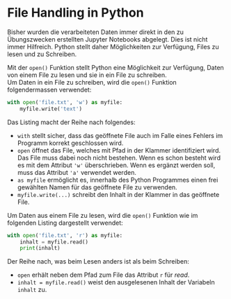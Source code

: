 # File Handling in Python

Bisher wurden die verarbeiteten Daten immer direkt in den zu Übungszwecken
erstellten Jupyter Notebooks abgelegt. Dies ist nicht immer Hilfreich. Python
stellt daher Möglichkeiten zur Verfügung, Files zu lesen und zu Schreiben.

Mit der `open()` Funktion stellt Python eine Möglichkeit zur Verfügung, Daten
von einem File zu lesen und sie in ein File zu schreiben.  
Um Daten in ein File zu schreiben, wird die `open()` Funktion folgendermassen
verwendet:

```Python
with open('file.txt', 'w') as myfile:
    myfile.write('text')
```

Das Listing macht der Reihe nach folgendes:

* `with` stellt sicher, dass das geöffnete File auch im Falle eines Fehlers im
  Programm korrekt geschlossen wird.
* `open` öffnet das File, welches mit Pfad in der Klammer identifiziert wird.
  Das File muss dabei noch nicht bestehen. Wenn es schon besteht wird es mit dem
  Attribut `'w'` überschrieben. Wenn es ergänzt werden soll, muss das Attribut
  `'a'` verwendet werden.
* `as myfile` ermöglicht es, innerhalb des Python Programmes einen frei
  gewählten Namen für das geöffnete File zu verwenden.
* `myfile.write(...)` schreibt den Inhalt in der Klammer in das geöffnete File.

Um Daten aus einem File zu lesen, wird die `open()` Funktion wie im folgenden
Listing dargestellt verwendet:

```Python
with open('file.txt', 'r') as myfile:
    inhalt = myfile.read()
    print(inhalt)
```

Der Reihe nach, was beim Lesen anders ist als beim Schreiben:

* `open` erhält neben dem Pfad zum File das Attribut `r` für *read*.
* `inhalt = myfile.read()` weist den ausgelesenen Inhalt der Variabeln `inhalt` zu.